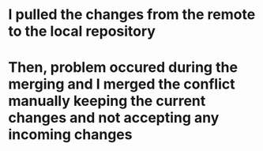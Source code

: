 # I pulled the changes from the remote to the local repository
# Then, problem occured during the merging and I merged the conflict manually keeping the current changes and not accepting any incoming changes
